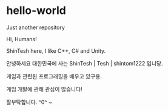 # hello-world
Just another repository

Hi, Humans!

ShinTesh here, I like C++, C# and Unity.

안녕하세요 대한민국에 사는 ShinTesh | Tesh | shintom1222 입니당.

게임과 관련된 프로그래밍을 배우고 있구용.

게임 개발에 관해 관심이 많습니다!

잘부탁합니다. ^0^ ~
